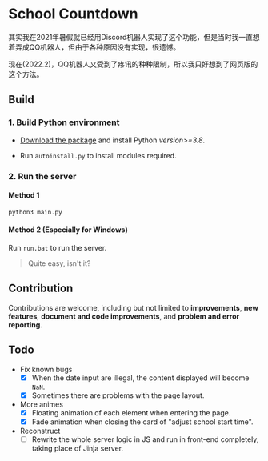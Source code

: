# School Countdown
其实我在2021年暑假就已经用Discord机器人实现了这个功能，但是当时我一直想着弄成QQ机器人，但由于各种原因没有实现，很遗憾。

现在(2022.2)，QQ机器人又受到了疼讯的种种限制，所以我只好想到了网页版的这个方法。

## Build

### 1. Build Python environment
- [Download the package](https://www.python.org/downloads/windows/) and install Python *version>=3.8*.

- Run `autoinstall.py` to install modules required.

### 2. Run the server
#### Method 1
```shell
python3 main.py
```

#### Method 2 (Especially for Windows)
Run `run.bat` to run the server.


> Quite easy, isn't it?

## Contribution
Contributions are welcome, including but not limited to **improvements**, **new features**, **document and code improvements**, and **problem and error reporting**.

## Todo
- Fix known bugs
    - [x] When the date input are illegal, the content displayed will become `NaN`.
    - [x] Sometimes there are problems with the page layout.
- More animes
    - [x] Floating animation of each element when entering the page.
    - [x] Fade animation when closing the card of "adjust school start time".
- Reconstruct
    - [ ] Rewrite the whole server logic in JS and run in front-end completely, taking place of Jinja server.
